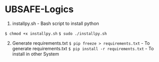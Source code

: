 # UBSAFE-Logics

1. installpy.sh - Bash script to install python 

`$ chmod +x installpy.sh`
`$ sudo ./installpy.sh`

2. Generate requirements.txt
`$ pip freeze > requirements.txt` - To generate requirements.txt
`$ pip install -r requirements.txt` - To install in other System 

